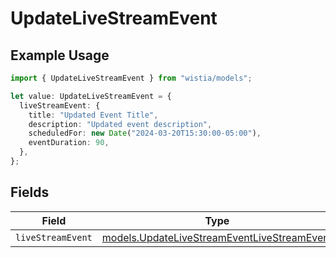 # UpdateLiveStreamEvent

## Example Usage

```typescript
import { UpdateLiveStreamEvent } from "wistia/models";

let value: UpdateLiveStreamEvent = {
  liveStreamEvent: {
    title: "Updated Event Title",
    description: "Updated event description",
    scheduledFor: new Date("2024-03-20T15:30:00-05:00"),
    eventDuration: 90,
  },
};
```

## Fields

| Field                                                                                            | Type                                                                                             | Required                                                                                         | Description                                                                                      |
| ------------------------------------------------------------------------------------------------ | ------------------------------------------------------------------------------------------------ | ------------------------------------------------------------------------------------------------ | ------------------------------------------------------------------------------------------------ |
| `liveStreamEvent`                                                                                | [models.UpdateLiveStreamEventLiveStreamEvent](../models/updatelivestreameventlivestreamevent.md) | :heavy_minus_sign:                                                                               | N/A                                                                                              |